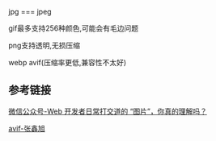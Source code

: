 jpg === jpeg

gif最多支持256种颜色,可能会有毛边问题

png支持透明,无损压缩

webp  avif(压缩率更低,兼容性不太好)

## 参考链接

[微信公众号-Web 开发者日常打交道的 “图片”，你真的理解吗？](https://mp.weixin.qq.com/s/Zo6RoGY_9tcHmwWltE--4w)

[avif-张鑫旭](https://www.zhangxinxu.com/wordpress/2020/04/avif-image-format/)